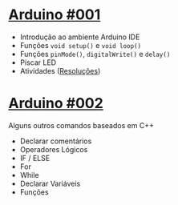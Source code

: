 # [**Arduino #001**](https://github.com/italohdc/arduino-101/blob/master/Arduino-001.md)
  * Introdução ao ambiente Arduino IDE
  * Funções ``void setup()`` e ``void loop()``
  * Funções ``pinMode()``, ``digitalWrite()`` e ``delay()``
  * Piscar LED
  * Atividades ([Resoluções](https://github.com/italohdc/arduino-101/tree/master/Atividades/Arduino-001))

# [**Arduino #002**](https://github.com/italohdc/arduino-101/blob/master/Arduino-001.md)

Alguns outros comandos baseados em C++
  * Declarar comentários
  * Operadores Lógicos
  * IF / ELSE
  * For
  * While
  * Declarar Variáveis
  * Funções
